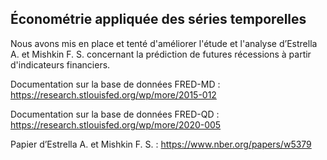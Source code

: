 ## Économétrie appliquée des séries temporelles 

Nous avons mis en place et tenté d'améliorer l'étude et l'analyse d’Estrella A. et Mishkin F. S. concernant la prédiction de futures récessions à partir d'indicateurs financiers. 

Documentation sur la base de données FRED-MD : https://research.stlouisfed.org/wp/more/2015-012

Documentation sur la base de données FRED-QD : https://research.stlouisfed.org/wp/more/2020-005

Papier d’Estrella A. et Mishkin F. S. : https://www.nber.org/papers/w5379
